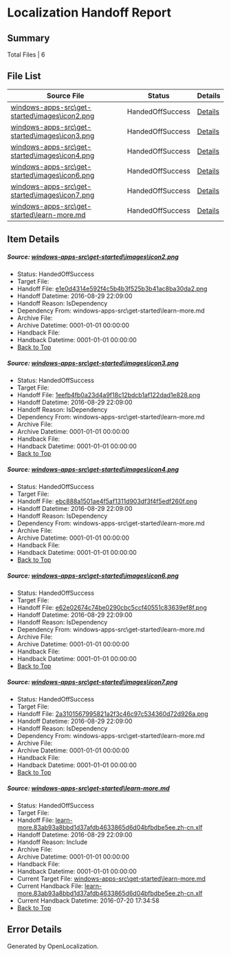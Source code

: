 # <a name='report-top'></a> Localization Handoff Report

## Summary
 Total Files | 6

## File List
 Source File | Status | Details 
 ----------- | ------ | ------- 
 [windows-apps-src\get-started\images\icon2.png](https://github.com/Microsoft/windows-apps/blob/36549fb8f31200b07adfd667a2ac3ac6955b30a1/windows-apps-src/get-started/images/icon2.png) | HandedOffSuccess | [Details](#e1e0d4314e592f4c5b4b3f525b3b41ac8ba30da23637)
 [windows-apps-src\get-started\images\icon3.png](https://github.com/Microsoft/windows-apps/blob/36549fb8f31200b07adfd667a2ac3ac6955b30a1/windows-apps-src/get-started/images/icon3.png) | HandedOffSuccess | [Details](#1eefb4fb0a23d4a9f18c12bdcb1af122dad1e8283638)
 [windows-apps-src\get-started\images\icon4.png](https://github.com/Microsoft/windows-apps/blob/36549fb8f31200b07adfd667a2ac3ac6955b30a1/windows-apps-src/get-started/images/icon4.png) | HandedOffSuccess | [Details](#ebc888a1501ae4f5af1311d903df3f4f5edf260f3639)
 [windows-apps-src\get-started\images\icon6.png](https://github.com/Microsoft/windows-apps/blob/36549fb8f31200b07adfd667a2ac3ac6955b30a1/windows-apps-src/get-started/images/icon6.png) | HandedOffSuccess | [Details](#e62e02674c74be0290cbc5ccf40551c83639ef8f3640)
 [windows-apps-src\get-started\images\icon7.png](https://github.com/Microsoft/windows-apps/blob/36549fb8f31200b07adfd667a2ac3ac6955b30a1/windows-apps-src/get-started/images/icon7.png) | HandedOffSuccess | [Details](#2a3101567995821a2f3c46c97c534360d72d926a3641)
 [windows-apps-src\get-started\learn-more.md](https://github.com/Microsoft/windows-apps/blob/36549fb8f31200b07adfd667a2ac3ac6955b30a1/windows-apps-src/get-started/learn-more.md) | HandedOffSuccess | [Details](#7ac3239548b28060bf96b4a5c96af2f6074e9ad73931)

## Item Details
##### <a name='e1e0d4314e592f4c5b4b3f525b3b41ac8ba30da23637'></a> Source: [windows-apps-src\get-started\images\icon2.png](https://github.com/Microsoft/windows-apps/blob/36549fb8f31200b07adfd667a2ac3ac6955b30a1/windows-apps-src/get-started/images/icon2.png)
* Status: HandedOffSuccess
* Target File: 
* Handoff File: [e1e0d4314e592f4c5b4b3f525b3b41ac8ba30da2.png](https://github.com/Microsoft/WDG.handoff/blob/0a7b355763ca553900347f5a9bc8728ec42fccee/ol-handoff/Microsoft/windows-apps.zh-cn/master/e1e0d4314e592f4c5b4b3f525b3b41ac8ba30da2.png)
* Handoff Datetime: 2016-08-29 22:09:00
* Handoff Reason: IsDependency
* Dependency From: windows-apps-src\get-started\learn-more.md
* Archive File: 
* Archive Datetime: 0001-01-01 00:00:00
* Handback File: 
* Handback Datetime: 0001-01-01 00:00:00
* [Back to Top](#report-top)

##### <a name='1eefb4fb0a23d4a9f18c12bdcb1af122dad1e8283638'></a> Source: [windows-apps-src\get-started\images\icon3.png](https://github.com/Microsoft/windows-apps/blob/36549fb8f31200b07adfd667a2ac3ac6955b30a1/windows-apps-src/get-started/images/icon3.png)
* Status: HandedOffSuccess
* Target File: 
* Handoff File: [1eefb4fb0a23d4a9f18c12bdcb1af122dad1e828.png](https://github.com/Microsoft/WDG.handoff/blob/0a7b355763ca553900347f5a9bc8728ec42fccee/ol-handoff/Microsoft/windows-apps.zh-cn/master/1eefb4fb0a23d4a9f18c12bdcb1af122dad1e828.png)
* Handoff Datetime: 2016-08-29 22:09:00
* Handoff Reason: IsDependency
* Dependency From: windows-apps-src\get-started\learn-more.md
* Archive File: 
* Archive Datetime: 0001-01-01 00:00:00
* Handback File: 
* Handback Datetime: 0001-01-01 00:00:00
* [Back to Top](#report-top)

##### <a name='ebc888a1501ae4f5af1311d903df3f4f5edf260f3639'></a> Source: [windows-apps-src\get-started\images\icon4.png](https://github.com/Microsoft/windows-apps/blob/36549fb8f31200b07adfd667a2ac3ac6955b30a1/windows-apps-src/get-started/images/icon4.png)
* Status: HandedOffSuccess
* Target File: 
* Handoff File: [ebc888a1501ae4f5af1311d903df3f4f5edf260f.png](https://github.com/Microsoft/WDG.handoff/blob/0a7b355763ca553900347f5a9bc8728ec42fccee/ol-handoff/Microsoft/windows-apps.zh-cn/master/ebc888a1501ae4f5af1311d903df3f4f5edf260f.png)
* Handoff Datetime: 2016-08-29 22:09:00
* Handoff Reason: IsDependency
* Dependency From: windows-apps-src\get-started\learn-more.md
* Archive File: 
* Archive Datetime: 0001-01-01 00:00:00
* Handback File: 
* Handback Datetime: 0001-01-01 00:00:00
* [Back to Top](#report-top)

##### <a name='e62e02674c74be0290cbc5ccf40551c83639ef8f3640'></a> Source: [windows-apps-src\get-started\images\icon6.png](https://github.com/Microsoft/windows-apps/blob/36549fb8f31200b07adfd667a2ac3ac6955b30a1/windows-apps-src/get-started/images/icon6.png)
* Status: HandedOffSuccess
* Target File: 
* Handoff File: [e62e02674c74be0290cbc5ccf40551c83639ef8f.png](https://github.com/Microsoft/WDG.handoff/blob/0a7b355763ca553900347f5a9bc8728ec42fccee/ol-handoff/Microsoft/windows-apps.zh-cn/master/e62e02674c74be0290cbc5ccf40551c83639ef8f.png)
* Handoff Datetime: 2016-08-29 22:09:00
* Handoff Reason: IsDependency
* Dependency From: windows-apps-src\get-started\learn-more.md
* Archive File: 
* Archive Datetime: 0001-01-01 00:00:00
* Handback File: 
* Handback Datetime: 0001-01-01 00:00:00
* [Back to Top](#report-top)

##### <a name='2a3101567995821a2f3c46c97c534360d72d926a3641'></a> Source: [windows-apps-src\get-started\images\icon7.png](https://github.com/Microsoft/windows-apps/blob/36549fb8f31200b07adfd667a2ac3ac6955b30a1/windows-apps-src/get-started/images/icon7.png)
* Status: HandedOffSuccess
* Target File: 
* Handoff File: [2a3101567995821a2f3c46c97c534360d72d926a.png](https://github.com/Microsoft/WDG.handoff/blob/0a7b355763ca553900347f5a9bc8728ec42fccee/ol-handoff/Microsoft/windows-apps.zh-cn/master/2a3101567995821a2f3c46c97c534360d72d926a.png)
* Handoff Datetime: 2016-08-29 22:09:00
* Handoff Reason: IsDependency
* Dependency From: windows-apps-src\get-started\learn-more.md
* Archive File: 
* Archive Datetime: 0001-01-01 00:00:00
* Handback File: 
* Handback Datetime: 0001-01-01 00:00:00
* [Back to Top](#report-top)

##### <a name='7ac3239548b28060bf96b4a5c96af2f6074e9ad73931'></a> Source: [windows-apps-src\get-started\learn-more.md](https://github.com/Microsoft/windows-apps/blob/36549fb8f31200b07adfd667a2ac3ac6955b30a1/windows-apps-src/get-started/learn-more.md)
* Status: HandedOffSuccess
* Target File: 
* Handoff File: [learn-more.83ab93a8bbd1d37afdb4633865d6d04bfbdbe5ee.zh-cn.xlf](https://github.com/Microsoft/WDG.handoff/blob/0a7b355763ca553900347f5a9bc8728ec42fccee/ol-handoff/Microsoft/windows-apps.zh-cn/master/learn-more.83ab93a8bbd1d37afdb4633865d6d04bfbdbe5ee.zh-cn.xlf)
* Handoff Datetime: 2016-08-29 22:09:00
* Handoff Reason: Include
* Archive File: 
* Archive Datetime: 0001-01-01 00:00:00
* Handback File: 
* Handback Datetime: 0001-01-01 00:00:00
* Current Target File: [windows-apps-src\get-started\learn-more.md](https://github.com/Microsoft/windows-apps.zh-cn/blob/32ed88f8e6b89946bfa394c621c09bde4565e407/windows-apps-src/get-started/learn-more.md)
* Current Handback File: [learn-more.83ab93a8bbd1d37afdb4633865d6d04bfbdbe5ee.zh-cn.xlf](https://github.com/Microsoft/WDG.handback/blob/7f934e6edca1ecf88a8bb5c9968f789c84e1b237/ol-handback/Microsoft/windows-apps.zh-cn/master/learn-more.83ab93a8bbd1d37afdb4633865d6d04bfbdbe5ee.zh-cn.xlf)
* Current Handback Datetime: 2016-07-20 17:34:58
* [Back to Top](#report-top)


## Error Details

Generated by OpenLocalization.
